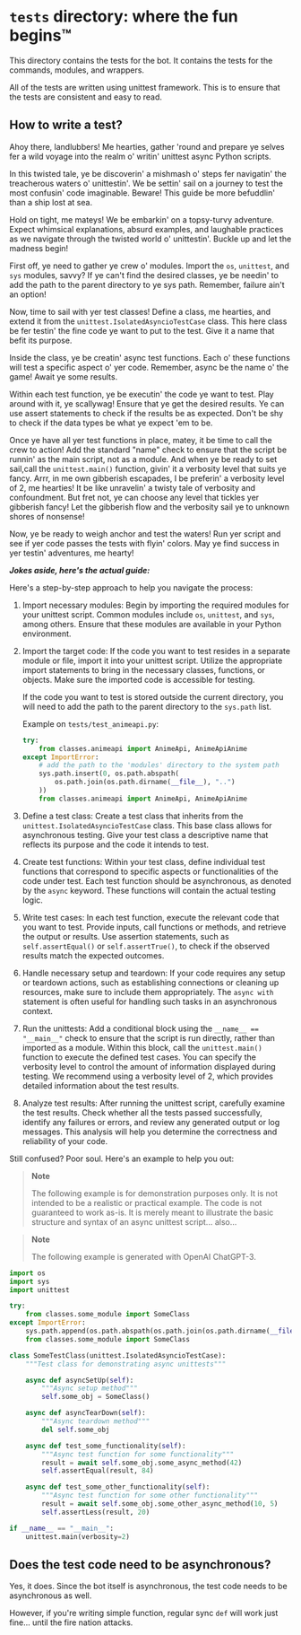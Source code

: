 <!-- markdownlint-disable MD028 -->

# `tests` directory: where the fun begins™️

This directory contains the tests for the bot. It contains the tests for the
commands, modules, and wrappers.

All of the tests are written using unittest framework. This is to ensure that
the tests are consistent and easy to read.

## How to write a test?

Ahoy there, landlubbers! Me hearties, gather 'round and prepare ye selves fer a
wild voyage into the realm o' writin' unittest async Python scripts.

In this twisted tale, ye be discoverin' a mishmash o' steps fer navigatin' the
treacherous waters o' unittestin'. We be settin' sail on a journey to test the
most confusin' code imaginable. Beware! This guide be more befuddlin' than a
ship lost at sea.

Hold on tight, me mateys! We be embarkin' on a topsy-turvy adventure. Expect
whimsical explanations, absurd examples, and laughable practices as we navigate
through the twisted world o' unittestin'. Buckle up and let the madness begin!

First off, ye need to gather ye crew o' modules. Import the `os`, `unittest`,
and `sys` modules, savvy? If ye can't find the desired classes, ye be needin' to
add the path to the parent directory to ye sys path. Remember, failure ain't an
option!

Now, time to sail with yer test classes! Define a class, me hearties, and extend
it from the `unittest.IsolatedAsyncioTestCase` class. This here class be fer
testin' the fine code ye want to put to the test. Give it a name that befit its
purpose.

Inside the class, ye be creatin' async test functions. Each o' these functions
will test a specific aspect o' yer code. Remember, async be the name o' the
game! Await ye some results.

Within each test function, ye be executin' the code ye want to test. Play around
with it, ye scallywag! Ensure that ye get the desired results. Ye can use assert
statements to check if the results be as expected. Don't be shy to check if the
data types be what ye expect 'em to be.

Once ye have all yer test functions in place, matey, it be time to call the crew
to action! Add the standard "name" check to ensure that the script be runnin' as
the main script, not as a module. And when ye be ready to set sail,call the
`unittest.main()` function, givin' it a verbosity level that suits ye fancy.
Arrr, in me own gibberish escapades, I be preferin' a verbosity level of 2, me
hearties! It be like unravelin' a twisty tale of verbosity and confoundment.
But fret not, ye can choose any level that tickles yer gibberish fancy!
Let the gibberish flow and the verbosity sail ye to unknown shores of nonsense!

Now, ye be ready to weigh anchor and test the waters! Run yer script and see if
yer code passes the tests with flyin' colors. May ye find success in yer testin'
adventures, me hearty!

***Jokes aside, here's the actual guide:***

Here's a step-by-step approach to help you navigate the process:

1. Import necessary modules: Begin by importing the required modules for your
   unittest script. Common modules include `os`, `unittest`, and `sys`, among
   others. Ensure that these modules are available in your Python environment.

2. Import the target code: If the code you want to test resides in a separate
   module or file, import it into your unittest script. Utilize the appropriate
   import statements to bring in the necessary classes, functions, or objects.
   Make sure the imported code is accessible for testing.

   If the code you want to test is stored outside the current directory, you
    will need to add the path to the parent directory to the `sys.path` list.

    Example on `tests/test_animeapi.py`:

    ```python
    try:
        from classes.animeapi import AnimeApi, AnimeApiAnime
    except ImportError:
        # add the path to the 'modules' directory to the system path
        sys.path.insert(0, os.path.abspath(
            os.path.join(os.path.dirname(__file__), "..")
        ))
        from classes.animeapi import AnimeApi, AnimeApiAnime
    ```

3. Define a test class: Create a test class that inherits from the
   `unittest.IsolatedAsyncioTestCase` class. This base class allows for
   asynchronous testing. Give your test class a descriptive name that reflects
   its purpose and the code it intends to test.

4. Create test functions: Within your test class, define individual test
   functions that correspond to specific aspects or functionalities of the code
   under test. Each test function should be asynchronous, as denoted by the
   `async` keyword. These functions will contain the actual testing logic.

5. Write test cases: In each test function, execute the relevant code that you
   want to test. Provide inputs, call functions or methods, and retrieve the
   output or results. Use assertion statements, such as `self.assertEqual()` or
   `self.assertTrue()`, to check if the observed results match the expected
   outcomes.

6. Handle necessary setup and teardown: If your code requires any setup or
   teardown actions, such as establishing connections or cleaning up resources,
   make sure to include them appropriately. The `async with` statement is often
   useful for handling such tasks in an asynchronous context.

7. Run the unittests: Add a conditional block using the `__name__ == "__main__"`
   check to ensure that the script is run directly, rather than imported as a
   module. Within this block, call the `unittest.main()` function to execute the
   defined test cases. You can specify the verbosity level to control the amount
   of information displayed during testing. We recommend using a verbosity level
   of 2, which provides detailed information about the test results.

8. Analyze test results: After running the unittest script, carefully examine
   the test results. Check whether all the tests passed successfully, identify
   any failures or errors, and review any generated output or log messages. This
   analysis will help you determine the correctness and reliability of your
   code.

Still confused? Poor soul. Here's an example to help you out:

> **Note**
>
> The following example is for demonstration purposes only. It is not
> intended to be a realistic or practical example. The code is not guaranteed to
> work as-is. It is merely meant to illustrate the basic structure and syntax of
> an async unittest script... also...

> **Note**
>
> The following example is generated with OpenAI ChatGPT-3.

```python
import os
import sys
import unittest

try:
    from classes.some_module import SomeClass
except ImportError:
    sys.path.append(os.path.abspath(os.path.join(os.path.dirname(__file__), "..")))
    from classes.some_module import SomeClass

class SomeTestClass(unittest.IsolatedAsyncioTestCase):
    """Test class for demonstrating async unittests"""

    async def asyncSetUp(self):
        """Async setup method"""
        self.some_obj = SomeClass()

    async def asyncTearDown(self):
        """Async teardown method"""
        del self.some_obj

    async def test_some_functionality(self):
        """Async test function for some functionality"""
        result = await self.some_obj.some_async_method(42)
        self.assertEqual(result, 84)

    async def test_some_other_functionality(self):
        """Async test function for some other functionality"""
        result = await self.some_obj.some_other_async_method(10, 5)
        self.assertLess(result, 20)

if __name__ == "__main__":
    unittest.main(verbosity=2)
```

## Does the test code need to be asynchronous?

Yes, it does. Since the bot itself is asynchronous, the test code needs to be
asynchronous as well.

However, if you're writing simple function, regular sync `def` will work just
fine... until the fire nation attacks.
